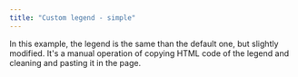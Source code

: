 ```yaml
---
title: "Custom legend - simple"
---
```


In this example, the legend is the same than the default one, but slightly modified. It's a manual operation of copying HTML code of the legend and cleaning and pasting it in the page.
